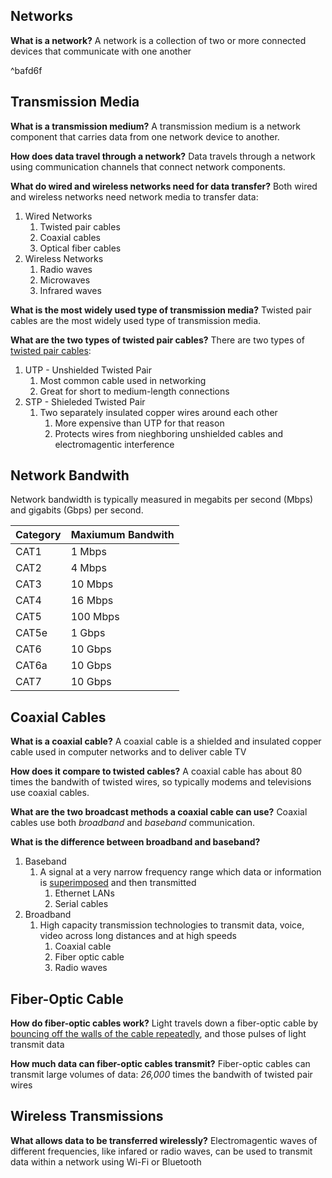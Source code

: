 ## Networks
**What is a network?**
A network is a collection of two or more connected devices that communicate with one another

^bafd6f

## Transmission Media
**What is a transmission medium?**
A transmission medium is a network component that carries data from one network device to another.

**How does data travel through a network?**
Data travels through a network using communication channels that connect network components.

**What do wired and wireless networks need for data transfer?**
Both wired and wireless networks need network media to transfer data:
1. Wired Networks
	1. Twisted pair cables
	2. Coaxial cables
	3. Optical fiber cables
2. Wireless Networks
	1. Radio waves
	2. Microwaves
	3. Infrared waves

**What is the most widely used type of transmission media?**
Twisted pair cables are the most widely used type of transmission media. 

**What are the two types of twisted pair cables?**
There are two types of [twisted pair cables](https://en.wikipedia.org/wiki/Twisted_pair):
1. UTP - Unshielded Twisted Pair
	1. Most common cable used in networking
	2. Great for short to medium-length connections
2. STP - Shieleded Twisted Pair
	1. Two separately insulated copper wires around each other
		1. More expensive than UTP for that reason
		2. Protects wires from nieghboring unshielded cables and electromagentic interference

## Network Bandwith

Network bandwidth is typically measured in megabits per second (Mbps) and gigabits (Gbps) per second.

| Category | Maxiumum Bandwith |
|-----------|----------------------|
| CAT1 | 1 Mbps |
| CAT2 | 4 Mbps |
| CAT3 | 10 Mbps |
| CAT4 | 16 Mbps |
| CAT5 | 100 Mbps|
| CAT5e | 1 Gbps |
| CAT6 | 10 Gbps |
| CAT6a | 10 Gbps |
| CAT7 | 10 Gbps |

## Coaxial Cables
**What is a coaxial cable?**
A coaxial cable is a shielded and insulated copper cable used in computer networks and to deliver cable TV

**How does it compare to twisted cables?**
A coaxial cable has about 80 times the bandwith of twisted wires, so typically modems and televisions use coaxial cables. 

**What are the two broadcast methods a coaxial cable can use?**
Coaxial cables use both *broadband* and *baseband* communication.

**What is the difference between broadband and baseband?**
1. Baseband
	1. A signal at a very narrow frequency range which data or information is [superimposed](https://en.wikipedia.org/wiki/Superimposition) and then transmitted
		1. Ethernet LANs
		2. Serial cables 
2. Broadband
	1. High capacity transmission technologies to transmit data, voice, video across long distances and at high speeds
		1. Coaxial cable
		2. Fiber optic cable
		3. Radio waves

## Fiber-Optic Cable
**How do fiber-optic cables work?**
Light travels down a fiber-optic cable by [bouncing off the walls of the cable repeatedly](https://www.nai-group.com/optical-fiber-technology-how-it-works/), and those pulses of light transmit data

**How much data can fiber-optic cables transmit?**
Fiber-optic cables can transmit large volumes of data: *26,000* times the bandwith of twisted pair wires

## Wireless Transmissions
**What allows data to be transferred wirelessly?**
Electromagentic waves of different frequencies, like infared or radio waves, can be used to transmit data within a network using Wi-Fi or Bluetooth

